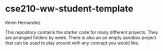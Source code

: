 # cse210-ww-student-template
Kevin Hernandez

This repository contains the starter code for many different projects. They are arranged folders by week. There is also an an empty sandbox project that can be used to play around with any concept you would like.
